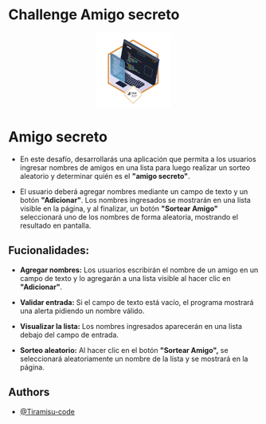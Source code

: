 # Challenge Amigo secreto

<p align="center">
  <img src="https://raw.githubusercontent.com/Dansware03/challenge-amigo-secreto_esp/main/assets/primer_desafio_one.webp" width="150" height="150" alt="Primer Desafio ONE">
</p>

# Amigo secreto

- En este desafío, desarrollarás una aplicación que permita a los usuarios ingresar nombres de amigos en una lista para luego realizar un sorteo aleatorio y determinar quién es el **"amigo secreto"**.

- El usuario deberá agregar nombres mediante un campo de texto y un botón **"Adicionar"**. Los nombres ingresados se mostrarán en una lista visible en la página, y al finalizar, un botón **"Sortear Amigo"** seleccionará uno de los nombres de forma aleatoria, mostrando el resultado en pantalla.

## Fucionalidades:

- **Agregar nombres:** Los usuarios escribirán el nombre de un amigo en un campo de texto y lo agregarán a una lista visible al hacer clic en **"Adicionar"**.

- **Validar entrada:** Si el campo de texto está vacío, el programa mostrará una alerta pidiendo un nombre válido.

- **Visualizar la lista:** Los nombres ingresados aparecerán en una lista debajo del campo de entrada.

- **Sorteo aleatorio:** Al hacer clic en el botón **"Sortear Amigo",** se seleccionará aleatoriamente un nombre de la lista y se mostrará en la página.

## Authors

- [@Tiramisu-code](https://github.com/Tiramisu-code)


